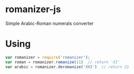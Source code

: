 # romanizer-js
Simple Arabic-Roman numerals converter

# Using

```javascript
var romanizer = require('romanizer');
var roman = romanizer.romanize(11)  // return 'XI'
var arabic = romanizer.deromanize('XXI')  // return 21
```
